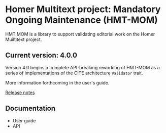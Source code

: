# Homer Multitext project: Mandatory Ongoing Maintenance (HMT-MOM)


HMT MOM is a library to support validating editorial work on the Homer Muiltitext project.

## Current version:  4.0.0

Version 4.0 begins a complete API-breaking reworking of HMT-MOM as a series of implementations of the CITE architecture `Validator` trait.

More information forthcoming in the user's guide.

[Release notes](releases.md)


## Documentation

- User guide
- API
